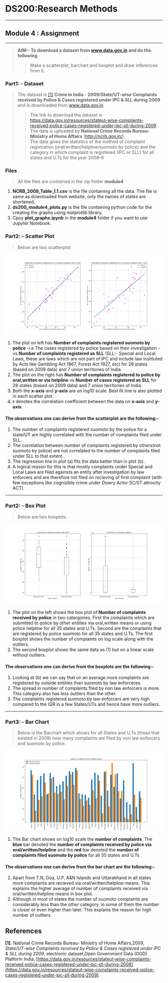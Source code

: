 # DS200:Research Methods
* * *
## Module 4 : Assignment
* * *

> **AIM:- To download a dataset from www.data.gov.in and do the following**
>> Make a scatterplot, barchart and boxplot and draw inferences from it.

### Part1: - Dataset
> The dataset is <a href="#my_anchor">[1]</a> **Crime in India - 2009/State/UT-wise Complaints received by Police & Cases registered under IPC & SLL during 2009** and is  downloaded from www.data.gov.in.
>> The link to download the dataset is https://data.gov.in/resources/stateut-wise-complaints-received-police-cases-registered-under-ipc-sll-during-2009 .<br/> The data is uploaded by **National Crime Records Bureau- Ministry of Home Affairs** (http://ncrb.gov.in/). <br/>The data gives the statistics of the method of complaint registration (oral/written/helpline/suomoto by police) and the category in which complaint is registered (IPC or SLL) for all states and U.Ts for the year 2008-9


### Files
> All the files are contained in the zip folder **module4**
1.  **NCRB_2009_Table_1.1.csv** is the file containing all the data. The file is same as downloaded from website, only the names of states are shortened.
2.  **ds200_module4_plots.py** is the file containing python code for the creating the graphs using _matplotlib_ library.
3.  Cpoy **plot_graphs.ipynb** in the **module4** folder if you want to use Jupyter Notebook.

### Part2: - Scatter Plot
> Below are two scatterplot.

![scatterplot](images/Figure_1.png)

1.  The plot on left has **Number of complaints registered suomoto by police** -i.e The cases registered by police based on their investigation - vs **Number of complaints registered as SLL** (SLL:- Special and Local Laws, these are laws which are not part of IPC and include law instituted by Acts like Gambling Act 1867, Forest Act 1927, etc) for 28 states (based on 2009 data) and 7 union territories of India.
2.  The plot on the right has **Number of complaints registered to police by oral,written or via helpline** vs **Number of cases registered as SLL**  for 28 states (based on 2009 data) and 7 union territories of India.
3.  Both the **x-axis** and **y-axis** are on log10 scale. Best fit line is also plotted in each scatter plot.
4.  **r** denotes the correlation coefficient between the data on **x-axis** and **y-axis**. 
#### The observations one can derive from the scatterplot are the following:-
1.  The number of complaints registered suomoto by the police for a state/UT are highly correlated with the number of complaints filed under SLL. 
2.  The correlation between number of complaints registered by others(not suomoto by police) are not correlated to the number of complaints filed under SLL to that extent.
3.  The regression line in plot (a) fits the data better than in plot (b).   
4.  A logical reason for this is that mostly complaints under Special and Local Laws are filed againsts an entity after investigation by law enforcers and are therefore not filed on recieving of first complaint (with few exceptions like cognizible crime under Dowry Actor SC/ST attrocity ACT).

* * *

### Part2: - Box Plot
> Below are two boxplots.

![Boxplot](images/Figure_2.png)

1.  The plot on the left shows the box plot of **Number of complaints received by police** in two catergories. First the complaints which are submitted to police by other entities via oral,written means or using police helpline for all 35 states and U.Ts. Second are the complaints that are registered by police suomoto for all 35 states and U.Ts. The first boxplot shows the number of complaints on log scale along with the outliers.
2. The second boxplot shows the same data as (1) but on a linear scale without outliers.
#### The observations one can derive from the boxplots are the following:-
1.  Looking at (b) we can say that on an average more complaints are registered by outside entities than suomoto by law enforceres.
2.  The spread in number of complaints filed by non law enforcers is more. This category also has less outliers than the other.
3.  The complaints registered suomoto by law enforcers are very high compared to the IQR in a few States/UTs and hence have more outliers.


* * *
### Part3: - Bar Chart
> Below is the Barchart which shows for all States and U.Ts (those that existed in 2009) how many complaints are filed by non law enforcers and suomoto by police.

![Barchart](images/Figure_3.png)

1.  The Bar chart shows on log10 scale the **number of complaints**. The **blue** bar denoted the **number of complaints  received by police via oral/written/helpline** and the **red** bar denoted the **number of complaints filed suomoto by police** for all 35 states and U.Ts .

#### The observations one can derive from the bar chart are the following:-

1.  Apart from T.N, Goa, U.P, A&N Islands and Uttarakhand in all states more complaints are recieved via oral/written/helpline means. This explains the higher average of number of complaints received via oral/written/helpline means in box plot.
2.  Although in most of states the number of suomoto complaints are considerably less than the other category, in some of them the number is closer or even higher than later. This explains the reason for high number of outliers.


## References
<b id="my_anchor">[1].</b> National Crime Records Bureau- Ministry of Home Affairs,2009, _State/UT-wise Complaints received by Police & Cases registered under IPC & SLL during 2009_, electronic dataset,Open Government Data (OGD) Platform India, [https://data.gov.in/resources/stateut-wise-complaints-received-police-cases-registered-under-ipc-sll-during-2009](https://data.gov.in/resources/stateut-wise-complaints-received-police-cases-registered-under-ipc-sll-during-2009).


